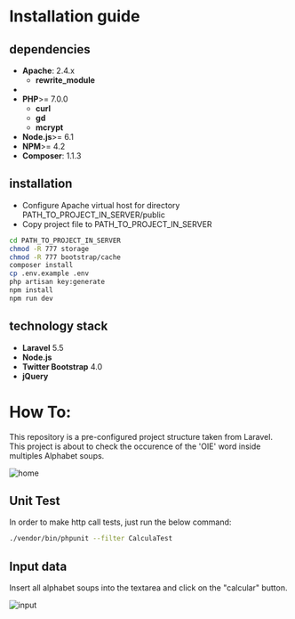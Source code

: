 # Installation guide #

## dependencies ##
- **Apache**: 2.4.x
    - **rewrite_module**
- 
- **PHP**>= 7.0.0
    - **curl**
    - **gd**
    - **mcrypt**
- **Node.js**>= 6.1
- **NPM**>= 4.2
- **Composer**: 1.1.3

## installation ##

- Configure Apache virtual host for directory PATH_TO_PROJECT_IN_SERVER/public
- Copy project file to PATH_TO_PROJECT_IN_SERVER

```bash
cd PATH_TO_PROJECT_IN_SERVER
chmod -R 777 storage
chmod -R 777 bootstrap/cache
composer install
cp .env.example .env
php artisan key:generate
npm install
npm run dev
```

## technology stack ##
- **Laravel** 5.5
- **Node.js**
- **Twitter Bootstrap** 4.0
- **jQuery**


# How To:


This repository is a pre-configured project structure taken from Laravel. This project is about to check the occurence of the 'OIE' word inside multiples Alphabet soups.

![home](https://user-images.githubusercontent.com/5767551/31802053-000e6b14-b51a-11e7-9f97-04fe96716d24.png)

## Unit Test

In order to make http call tests, just run the below command:

```bash
./vendor/bin/phpunit --filter CalculaTest
```

## Input data

Insert all alphabet soups into the textarea and click on the "calcular" button.

![input](https://user-images.githubusercontent.com/5767551/31802047-f397374e-b519-11e7-95ec-b2b8d1bc6fc7.png)
